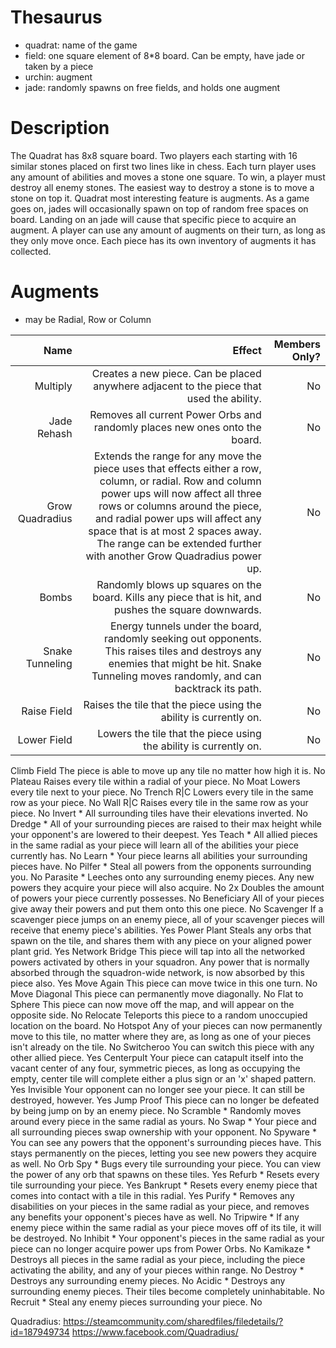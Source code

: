 # Thesaurus
- quadrat: name of the game
- field: one square element of 8*8 board. Can be empty, have jade or taken by a piece
- urchin: augment 
- jade: randomly spawns on free fields, and holds one augment

# Description
The Quadrat has 8x8 square board. Two players each starting with 16 similar stones placed on first two lines like in chess. Each turn player uses any amount of abilities and moves a stone one square. To win, a player must destroy all enemy stones. The easiest way to destroy a stone is to move a stone on top it.
Quadrat most interesting feature is augments. As a game goes on, jades will occasionally spawn on top of random free spaces on board. Landing on an jade will cause that specific piece to acquire an augment. A player can use any amount of augments on their turn, as long as they only move once. Each piece has its own inventory of augments it has collected. 

# Augments
* may be Radial, Row or Column

| Name     | Effect | Members Only? |
|---------:|-------:|--------------:|
| Multiply | Creates a new piece. Can be placed anywhere adjacent to the piece that used the ability. | No |
| Jade Rehash | Removes all current Power Orbs and randomly places new ones onto the board. | No |
| Grow Quadradius | Extends the range for any move the piece uses that effects either a row, column, or radial. Row and column power ups will now affect all three rows or columns around the piece, and radial power ups will affect any space that is at most 2 spaces away. The range can be extended further with another Grow Quadradius power up. | No |
| Bombs | Randomly blows up squares on the board. Kills any piece that is hit, and pushes the square downwards. | No |
| Snake Tunneling | Energy tunnels under the board, randomly seeking out opponents. This raises tiles and destroys any enemies that might be hit. Snake Tunneling moves randomly, and can backtrack its path. | No |
| Raise Field | Raises the tile that the piece using the ability is currently on. | No |
| Lower Field | Lowers the tile that the piece using the ability is currently on. | No |
Climb Field
The piece is able to move up any tile no matter how high it is.
No
Plateau
Raises every tile within a radial of your piece.
No
Moat
Lowers every tile next to your piece.
No
Trench R|C
Lowers every tile in the same row as your piece.
No
Wall R|C
Raises every tile in the same row as your piece.
No
Invert *
All surrounding tiles have their elevations inverted.
No
Dredge * 
All of your surrounding pieces are raised to their max height while your opponent's are lowered to their deepest.
Yes
Teach *
All allied pieces in the same radial as your piece will learn all of the abilities your piece currently has.
No
Learn *
Your piece learns all abilities your surrounding pieces have.
No
Pilfer *
Steal all powers from the opponents surrounding you.
No
Parasite *
Leeches onto any surrounding enemy pieces. Any new powers they acquire your piece will also acquire.
No
2x
Doubles the amount of powers your piece currently possesses.
No
Beneficiary
All of your pieces give away their powers and put them onto this one piece.
No
Scavenger
If a scavenger piece jumps on an enemy piece, all of your scavenger pieces will receive that enemy piece's abilities.
Yes
Power Plant
Steals any orbs that spawn on the tile, and shares them with any piece on your aligned power plant grid.
Yes
Network Bridge
This piece will tap into all the networked powers activated by others in your squadron. Any power that is normally absorbed through the squadron-wide network, is now absorbed by this piece also.
Yes
Move Again
This piece can move twice in this one turn.
No
Move Diagonal
This piece can permanently move diagonally.
No
Flat to Sphere
This piece can now move off the map, and will appear on the opposite side.
No
Relocate
Teleports this piece to a random unoccupied location on the board.
No
Hotspot
Any of your pieces can now permanently move to this tile, no matter where they are, as long as one of your pieces isn't already on the tile.
No
Switcheroo
You can switch this piece with any other allied piece.
Yes
Centerpult
Your piece can catapult itself into the vacant center of any four, symmetric pieces, as long as occupying the empty, center tile will complete either a plus sign or an 'x' shaped pattern.
Yes
Invisible
Your opponent can no longer see your piece. It can still be destroyed, however.
Yes
Jump Proof
This piece can no longer be defeated by being jump on by an enemy piece.
No
Scramble * 
Randomly moves around every piece in the same radial as yours.
No
Swap *
Your piece and all surrounding pieces swap ownership with your opponent.
No
Spyware *
You can see any powers that the opponent's surrounding pieces have. This stays permanently on the pieces, letting you see new powers they acquire as well.
No
Orb Spy *
Bugs every tile surrounding your piece. You can view the power of any orb that spawns on these tiles.
Yes
Refurb *
Resets every tile surrounding your piece.
Yes
Bankrupt *
Resets every enemy piece that comes into contact with a tile in this radial.
Yes
Purify *
Removes any disabilities on your pieces in the same radial as your piece, and removes any benefits your opponent's pieces have as well.
No
Tripwire *
If any enemy piece within the same radial as your piece moves off of its tile, it will be destroyed.
No
Inhibit *
Your opponent's pieces in the same radial as your piece can no longer acquire power ups from Power Orbs.
No
Kamikaze *
Destroys all pieces in the same radial as your piece, including the piece activating the ability, and any of your pieces within range.
No
Destroy *
Destroys any surrounding enemy pieces.
No
Acidic *
Destroys any surrounding enemy pieces. Their tiles become completely uninhabitable.
No
Recruit *
Steal any enemy pieces surrounding your piece.
No

Quadradius:
https://steamcommunity.com/sharedfiles/filedetails/?id=187949734
https://www.facebook.com/Quadradius/